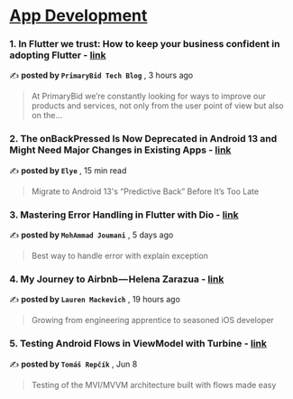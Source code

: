 
<h1><a href=https://medium.com/tag/mobile-app-development/recommended target="_blank" rel="noopener noreferrer">App Development</a></h1>
<h3>1. In Flutter we trust: How to keep your business confident in adopting Flutter - <a href=https://medium.com/primarybid-technology-blog/in-flutter-we-trust-how-to-keep-your-business-confident-in-adopting-flutter-9b232507e15f?source=tag_recommended_feed---------0-84----------mobile_app_development----------1810bc68_2483_4e1a_b446_1b8dae56d5a7------- target="_blank" rel="noopener noreferrer">link</a></h3>

✍️ **posted by `PrimaryBid Tech Blog`** <date> , 3 hours ago</date>

<blockquote>At PrimaryBid we’re constantly looking for ways to improve our products and services, not only from the user point of view but also on the…</blockquote>

<h3>2. The onBackPressed Is Now Deprecated in Android 13 and Might Need Major Changes in Existing Apps - <a href=https://medium.com/mobile-app-development-publication/migrate-to-android-13-predictive-back-soon-before-its-too-late-e1e1723f392?source=tag_recommended_feed---------1-107----------mobile_app_development----------1810bc68_2483_4e1a_b446_1b8dae56d5a7------- target="_blank" rel="noopener noreferrer">link</a></h3>

✍️ **posted by `Elye`** <date> , 15 min read</date>

<blockquote>Migrate to Android 13's “Predictive Back” Before It’s Too Late</blockquote>

<h3>3. Mastering Error Handling in Flutter with Dio - <a href=https://medium.com/@mohammadjoumani/error-handling-in-flutter-a1dfe81a2e0?source=tag_recommended_feed---------2-85----------mobile_app_development----------1810bc68_2483_4e1a_b446_1b8dae56d5a7------- target="_blank" rel="noopener noreferrer">link</a></h3>

✍️ **posted by `MohAmmad Joumani`** <date> , 5 days ago</date>

<blockquote>Best way to handle error with explain exception</blockquote>

<h3>4. My Journey to Airbnb — Helena Zarazua - <a href=https://medium.com/airbnb-engineering/my-journey-to-airbnb-helena-zarazua-3b0aad94a04a?source=tag_recommended_feed---------3-84----------mobile_app_development----------1810bc68_2483_4e1a_b446_1b8dae56d5a7------- target="_blank" rel="noopener noreferrer">link</a></h3>

✍️ **posted by `Lauren Mackevich`** <date> , 19 hours ago</date>

<blockquote>Growing from engineering apprentice to seasoned iOS developer</blockquote>

<h3>5. Testing Android Flows in ViewModel with Turbine - <a href=https://medium.com/proandroiddev/testing-android-flows-in-viewmodel-with-turbine-ea9bae7e811a?source=tag_recommended_feed---------4-107----------mobile_app_development----------1810bc68_2483_4e1a_b446_1b8dae56d5a7------- target="_blank" rel="noopener noreferrer">link</a></h3>

✍️ **posted by `Tomáš Repčík`** <date> , Jun 8</date>

<blockquote>Testing of the MVI/MVVM architecture built with flows made easy</blockquote>


